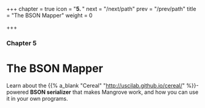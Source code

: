 +++
chapter = true
icon = "<b>5. </b>"
next = "/next/path"
prev = "/prev/path"
title = "The BSON Mapper"
weight = 0

+++

### Chapter 5

# The BSON Mapper

Learn about the {{% a_blank "Cereal" "http://uscilab.github.io/cereal/" %}}-powered **BSON serializer** that makes Mangrove work, and how you can use it in your own programs.
